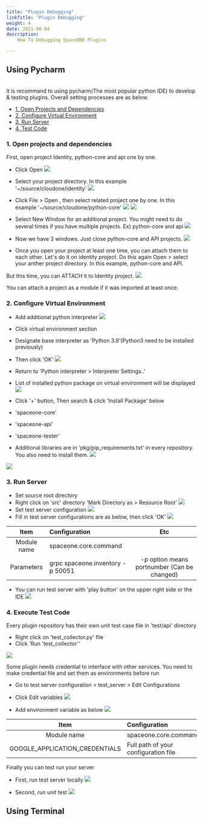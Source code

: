 ```yaml
---
title: "Plugin Debugging"
linkTitle: "Plugin Debugging"
weight: 4
date: 2021-08-04
description: 
    How To Debugging SpaceONE Plugins 

---
```



## Using Pycharm
 
<br>
It is recommand to using pycharm(The most popular python IDE) to develop & testing plugins. 
Overall setting processes are as below. 

- [1. Open Projects and Dependencies](/docs/developers/plugins/developer_guide/plugin_debugging/#1-open-projects-and-dependencies)
- [2. Configure Virtual Environment](/docs/developers/plugins/developer_guide/plugin_debugging/#2-configure-virtual-environment)
- [3. Run Server](/docs/developers/plugins/developer_guide/plugin_debugging/#3-run-server)
- [4. Test Code](/docs/developers/plugins/developer_guide/plugin_debugging/#4-execute-test-code)

### 1. Open projects and dependencies
First, open project Identity, python-core and api one by one.

- Click Open
![](/docs/developers/plugins/developer_guide/plugin_debugging/plugin_debugging_img/plugin-debugging-img-01.png)

- Select your project directory. In this example '~/source/cloudone/identity'
![](/docs/developers/plugins/developer_guide/plugin_debugging/plugin_debugging_img/plugin-debugging-img-02.png)

- Click File > Open , then select related project one by one. In this example '~/source/cloudone/python-core'
![](/docs/developers/plugins/developer_guide/plugin_debugging/plugin_debugging_img/plugin-debugging-img-03.png)
![](/docs/developers/plugins/developer_guide/plugin_debugging/plugin_debugging_img/plugin-debugging-img-04.png)

- Select New Window for an additional project. You might need to do several times if you have multiple projects.
   Ex) python-core and api
![](/docs/developers/plugins/developer_guide/plugin_debugging/plugin_debugging_img/plugin-debugging-img-05.png)

- Now we have 3 windows. Just close python-core and API projects.
![](/docs/developers/plugins/developer_guide/plugin_debugging/plugin_debugging_img/plugin-debugging-img-06.png)

- Once you open your project at least one time, you can attach them to each other.
   Let's do it on identity project.
   Do this again Open > select your anther project directory. In this example, python-core and API.

But this time, you can ATTACH it to Identity project.
![](/docs/developers/plugins/developer_guide/plugin_debugging/plugin_debugging_img/plugin-debugging-img-07.png)

You can attach a project as a module if it was imported at least once.

### 2. Configure Virtual Environment

- Add additional python interpreter
![](/docs/developers/plugins/developer_guide/plugin_debugging/plugin_debugging_img/plugin-debugging-img-09.png)

- Click virtual environment section
- Designate base interpreter as 'Python 3.8'(Python3 need to be installed previously)
- Then click 'OK'
![](/docs/developers/plugins/developer_guide/plugin_debugging/plugin_debugging_img/plugin-debugging-img-10.png)

- Return to 'Python interpreter > Interpreter Settings..'
- List of installed python package on virtual environment will be displayed
![](/docs/developers/plugins/developer_guide/plugin_debugging/plugin_debugging_img/plugin-debugging-img-11.png)

- Click '+' button, Then search & click 'Install Package' below
- 'spaceone-core'
- 'spaceone-api'
- 'spaceone-tester'
- Additional libraries are in 'pkg/pip_requirements.txt' in every repository. You also need to install them.
![](/docs/developers/plugins/developer_guide/plugin_debugging/plugin_debugging_img/plugin-debugging-img-13.png)

![](/docs/developers/plugins/developer_guide/plugin_debugging/plugin_debugging_img/plugin-debugging-img-12.png)

### 3. Run Server

- Set source root directory
- Right click on 'src' directory 'Mark Directory as > Resource Root'
![](/docs/developers/plugins/developer_guide/plugin_debugging/plugin_debugging_img/plugin-debugging-img-15.png)
- Set test server configuration
![](/docs/developers/plugins/developer_guide/plugin_debugging/plugin_debugging_img/plugin-debugging-img-14.png)
- Fill in test server configurations are as below, then click 'OK'
![](/docs/developers/plugins/developer_guide/plugin_debugging/plugin_debugging_img/plugin-debugging-img-16.png)

|Item|Configuration|Etc|
|:--:|:--|:--:|
|Module name|spaceone.core.command||
|Parameters|grpc spaceone.inventory -p 50051|-p option means portnumber (Can be changed)|

- You can run test server with 'play button' on the upper right side or the IDE
![](/docs/developers/plugins/developer_guide/plugin_debugging/plugin_debugging_img/plugin-debugging-img-17.png)

### 4. Execute Test Code

Every plugin repository has their own unit test case file in 'test/api' directory
- Right click on 'test_collector.py' file
- Click 'Run 'test_collector''

![](/docs/developers/plugins/developer_guide/plugin_debugging/plugin_debugging_img/plugin-debugging-img-18.png)

Some plugin needs credential to interface with other services.
You need to make credential file and set them as environments before run
- Go to test server configuration > test_server > Edit Configurations
- Click Edit  variables
![](/docs/developers/plugins/developer_guide/plugin_debugging/plugin_debugging_img/plugin-debugging-img-19.png)

- Add environment variable as below
![](/docs/developers/plugins/developer_guide/plugin_debugging/plugin_debugging_img/plugin-debugging-img-20.png)

|Item|Configuration|Etc|
|:--:|:--|:--:|
|Module name|spaceone.core.command||
|GOOGLE_APPLICATION_CREDENTIALS|Full path of your configuration file||

Finally you can test run your server
- First, run test server locally
![](/docs/developers/plugins/developer_guide/plugin_debugging/plugin_debugging_img/plugin-debugging-img-21.png)

- Second, run unit test
![](/docs/developers/plugins/developer_guide/plugin_debugging/plugin_debugging_img/plugin-debugging-img-22.png)




## Using Terminal


